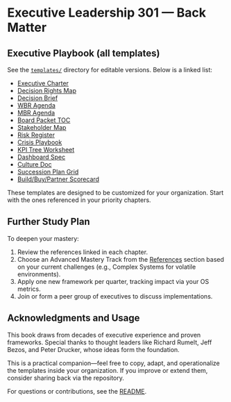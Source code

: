 # Executive Leadership 301 — Back Matter

## Executive Playbook (all templates)
See the [`templates/`](templates/) directory for editable versions. Below is a linked list:

- [Executive Charter](templates/executive_charter.md)
- [Decision Rights Map](templates/decision_rights_map.md)
- [Decision Brief](templates/decision_brief.md)
- [WBR Agenda](templates/wbr_agenda.md)
- [MBR Agenda](templates/mbr_agenda.md)
- [Board Packet TOC](templates/board_packet_toc.md)
- [Stakeholder Map](templates/stakeholder_map.md)
- [Risk Register](templates/risk_register.md)
- [Crisis Playbook](templates/crisis_playbook.md)
- [KPI Tree Worksheet](templates/kpi_tree_worksheet.md)
- [Dashboard Spec](templates/dashboard_spec.md)
- [Culture Doc](templates/culture_doc.md)
- [Succession Plan Grid](templates/succession_plan_grid.md)
- [Build/Buy/Partner Scorecard](templates/build_buy_partner_scorecard.md)

These templates are designed to be customized for your organization. Start with the ones referenced in your priority chapters.

## Further Study Plan
To deepen your mastery:
1. Review the references linked in each chapter.
2. Choose an Advanced Mastery Track from the [References](executive_leadership_301_references.md) section based on your current challenges (e.g., Complex Systems for volatile environments).
3. Apply one new framework per quarter, tracking impact via your OS metrics.
4. Join or form a peer group of executives to discuss implementations.

## Acknowledgments and Usage
This book draws from decades of executive experience and proven frameworks. Special thanks to thought leaders like Richard Rumelt, Jeff Bezos, and Peter Drucker, whose ideas form the foundation.

This is a practical companion—feel free to copy, adapt, and operationalize the templates inside your organization. If you improve or extend them, consider sharing back via the repository.

For questions or contributions, see the [README](README.md).


